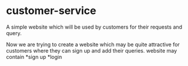 # customer-service
A simple website which will be used by customers for their requests and query.


Now we are trying to create a website which may be quite attractive for customers where they can sign up and add their queries.
website may contain
*sign up
*login

